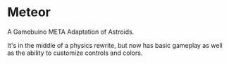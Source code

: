 # Meteor
A Gamebuino META Adaptation of Astroids.

It's in the middle of a physics rewrite, but now has basic gameplay as well as the ability to customize controls and colors.
